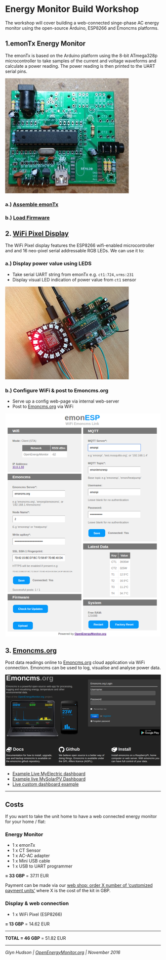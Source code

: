 # Energy Monitor Build Workshop

The workshop will cover building a web-connected singe-phase AC energy monitor using the open-source Arduino, ESP8266 and Emoncms platforms.

## 1.emonTx Energy Monitor

The emonTx is based on the Arduino platform using the 8-bit ATmega328p microcontroller to take samples of the current and voltage waveforms and calculate a power reading. The power reading is then printed to the UART serial pins.  

![12](emontx/images/build0010.jpg)

### a.) [Assemble emonTx](emontx) 	
### b.) [Load Firmware](emontx/firmware)

## 2. [WiFi Pixel Display](pixel/readme.md)

The WiFi Pixel display features the ESP8266 wifi-enabled microcontroller and and 16 neo-pixel serial addressable RGB LEDs. We can use it to:  

### a.) Display power value using LEDS

- Take serial UART string from emonTx e.g. `ct1:724,vrms:231`
- Display visual LED indication of power value from `ct1` sensor


![01](pixel/images/build001.jpg)


### b.) Configure WiFi & post to Emoncms.org

- Serve up a config web-page via internal web-server
- Post to [Emoncms.org](https://emoncms.org) via WiFi


![image](pixel/firmware/EmonESP/docs/emonesp.png)


## 3. [Emoncms.org](https://emoncms.org)

Post data readings online to [Emoncms.org](https://emoncms.org) cloud  application via WiFi connection. Emoncms can be used to log, visualise and analyse power data.

![01](pixel/images/emoncmsorg.png)

- [Example Live MyElectric dashboard](https://emoncms.org/app?readkey=c0c644bb3f86eab9e308668b5bef6b51#myelectric)
- [Example live MySolarPV Dashboard](https://emoncms.org/app?readkey=871ad5efb8f20f698f12d751aea9b8a6#mysolarpv)
- [Live custom dashboard example](http://vpn.linemanhut.co.uk:8080/emoncms/dashboard/view?id=1)

***

## Costs 

If you want to take the unit home to have a web connected energy monitor for your home / flat: 

### Energy Monitor

- 1 x emonTx
- 1 x CT Sensor
- 1 x AC-AC adapter
- 1 x Mini USB cable
- 1 x USB to UART programmer

**= 33 GBP** = 37.11 EUR

Payment can be made via our [web shop: order X number of ‘customized payment units’](http://shop.openenergymonitor.com/customized-order-payment-unit) where X is the cost of the kit in GBP. 


### Display & web connection 

- 1 x WiFi Pixel (ESP8266)

**= 13 GBP** = 14.62 EUR 

***

**TOTAL = 46 GBP** = 51.82 EUR 



***

*Glyn Hudson | [OpenEnergyMonitor.org](https://openenergymonitor.org) | November 2016*
